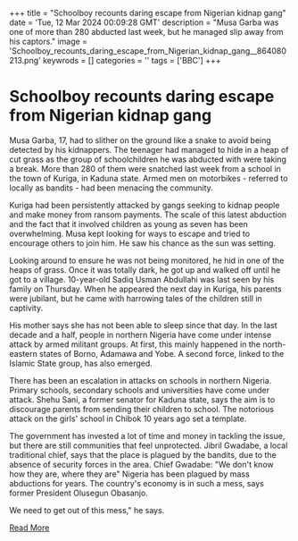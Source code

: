 +++
title = "Schoolboy recounts daring escape from Nigerian kidnap gang"
date = 'Tue, 12 Mar 2024 00:09:28 GMT'
description = "Musa Garba was one of more than 280 abducted last week, but he managed slip away from his captors."
image = 'Schoolboy_recounts_daring_escape_from_Nigerian_kidnap_gang__864080213.png'
keywrods =  []
categories = ''
tags = ['BBC']
+++

# Schoolboy recounts daring escape from Nigerian kidnap gang

Musa Garba, 17, had to slither on the ground like a snake to avoid being detected by his kidnappers.
The teenager had managed to hide in a heap of cut grass as the group of schoolchildren he was abducted with were taking a break.
More than 280 of them were snatched last week from a school in the town of Kuriga, in Kaduna state.
Armed men on motorbikes - referred to locally as bandits - had been menacing the community.

Kuriga had been persistently attacked by gangs seeking to kidnap people and make money from ransom payments.
The scale of this latest abduction and the fact that it involved children as young as seven has been overwhelming.
Musa kept looking for ways to escape and tried to encourage others to join him.
He saw his chance as the sun was setting.

Looking around to ensure he was not being monitored, he hid in one of the heaps of grass.
Once it was totally dark, he got up and walked off until he got to a village.
10-year-old Sadiq Usman Abdullahi was last seen by his family on Thursday.
When he appeared the next day in Kuriga, his parents were jubilant, but he came with harrowing tales of the children still in captivity.

His mother says she has not been able to sleep since that day.
In the last decade and a half, people in northern Nigeria have come under intense attack by armed militant groups.
At first, this mainly happened in the north-eastern states of Borno, Adamawa and Yobe.
A second force, linked to the Islamic State group, has also emerged.

There has been an escalation in attacks on schools in northern Nigeria.
Primary schools, secondary schools and universities have come under attack.
Shehu Sani, a former senator for Kaduna state, says the aim is to discourage parents from sending their children to school.
The notorious attack on the girls<bb>' school in Chibok 10 years ago set a template.

The government has invested a lot of time and money in tackling the issue, but there are still communities that feel unprotected.
Jibril Gwadabe, a local traditional chief, says that the place is plagued by the bandits, due to the absence of security forces in the area.
Chief Gwadabe: "We don<bb>'t know how they are, where they are" Nigeria has been plagued by mass abductions for years.
The country's economy is in such a mess, says former President Olusegun Obasanjo.

We need to get out of this mess," he says.


[Read More](https://www.bbc.co.uk/news/world-africa-68534319)
